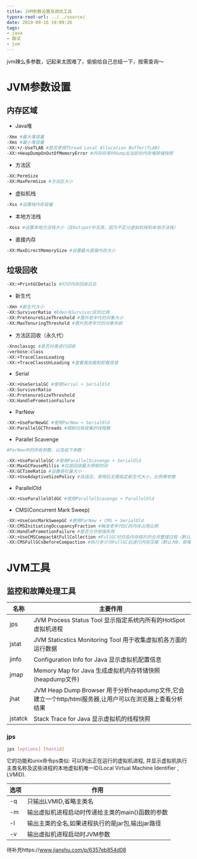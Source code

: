 ```yaml
---
title: JVM参数设置及调优工具
typora-root-url: ../../source/
date: 2019-09-16 19:09:26
tags:
- java
- 面试
- jvm
---
```


jvm辣么多参数，记起来太困难了，偷偷给自己总结一下，按需查询～

# JVM参数设置

## 内存区域

- Java堆
```bash
-Xmx #最大堆容量
-Xms #最小堆容量
-XX:+/-UseTLAB #是否使用Thread Local Allocation Buffer(TLAB)
-XX:+HeapDumpOnOutOfMemoryError #内存异常时dump出当前的内存堆转储快照
```
<!--more-->

- 方法区
```bash
-XX:PermSize
-XX:MaxPermSize #方法区大小
```
- 虚拟机栈
```bash
-Xss #设置栈内存容量
```
- 本地方法栈
```bash
-Xoss #设置本地方法栈大小（在hotspot中无效，因为不区分虚拟机栈和本地方法栈）
```
- 直接内存
```bash
-XX:MaxDirectMemorySize #设置最大直接内存大小
```

## 垃圾回收

```bash
-XX:+PrintGCDetails #打印内存回收日志
```

- 新生代

```bash
-Xmn #新生代大小
-XX:SurvivorRatio #Eden与Survivor区的比例
-XX:PretenureSizeThreshold #晋升老年代的对象大小
-XX:MaxTenuringThreshold #晋升到老年代的对象年龄
```

- 方法区回收（永久代）

```bash
-Xnoclassgc #是否对类进行回收
-verbose:class
-XX:+TraceClassLoading
-XX:+TraceClassUnLoading #查看类加载和卸载信息
```

- Serial

```bash
-XX:+UseSerialGC #使用Serial + SerialOld
-XX:SurvivorRatio
-XX:PretenureSizeThreshold
-XX:HandlePromotionFailure
```

- ParNew

```bash
-XX:+UseParNewGC #使用ParNew + SerialOld
-XX:ParallelGCThreads #限制垃圾收集的线程数
```

- Parallel Scavenge

```bash
#ParNew中的所有参数，以及如下参数：

-XX:+UseParallelGC #使用ParallelScavenge + SerialOld
-XX:MaxGCPauseMillis #垃圾回收最大停顿时间
-XX:GCTimeRatio #设置吞吐量大小
-XX:+UseAdaptiveSizePolicy #自适应，使用后无需指定新生代大小，比例等参数
```

- ParallelOld

```bash
-XX:+UseParallelOldGC #使用ParallelScavenge + ParallelOld
```

- CMS(Concurrent Mark Sweep)

```bash
-XX:+UseConcMarkSweepGC #使用ParNew + CMS + SerialOld
-XX:CMSInitiatingOccupancyFraction #触发老年代GC的内存占用比例
-XX:HandlePromotionFailure #是否允许担保失败
-XX:+UseCMSCompactAtFullCollection #FullGC时开启内存碎片的合并整理过程（默认开启）
-XX:CMSFullGCsBeforeCompaction #执行多少次FullGC后进行内存压缩（默认为0，即每次都会压缩）
```

# JVM工具

## 监控和故障处理工具

| 名称    | 主要作用                                                     |
| ------- | ------------------------------------------------------------ |
| jps     | JVM Process Status Tool 显示指定系统内所有的HotSpot虚拟机进程 |
| jstat   | JVM Staticstics Monitoring Tool 用于收集虚拟机各方面的运行数据 |
| jinfo   | Configuration Info for Java 显示虚拟机配置信息               |
| jmap    | Memory Map for Java 生成虚拟机内存转储快照(heapdump文件)     |
| jhat    | JVM Heap Dump Browser 用于分析heapdump文件,它会建立一个http/html服务器,让用户可以在浏览器上查看分析结果 |
| jstatck | Stack Trace for Java 显示虚拟机的线程快照                    |

### jps

```bash
jps [options] [hostid]
```

它的功能和unix命令ps类似: 可以列出正在运行的虚拟机进程, 并显示虚拟机执行主类名称及这些进程的本地虚拟机唯一ID(Local Virtual Machine Identifier , LVMID). 

| 选项 | 作用                                             |
| ---- | ------------------------------------------------ |
| -q   | 只输出LVMID,省略主类名                           |
| -m   | 输出虚拟机进程启动时传递给主类的main()函数的参数 |
| -l   | 输出主类的全名,如果进程执行的是jar包,输出jar路径 |
| -v   | 输出虚拟机进程启动时JVM参数                      |

待补充https://www.jianshu.com/p/6357eb854d08                                                                                                                                                                                                                                                                                                                                                                                                                                                                                                                                                                                                                                                                                                                                                                                                                                                                                                                                                                                                                                                                                                                                                                                                                                                                                                                                                                                                                                                                                                                                                                                                                                                                                                                                                                                                                                                                                                                                                                                                                                                                                                                                                                                                                                                                                                                                                                                                                                                                                                                                                                                                                                                                                                                                                                                                                                                                                                                                                                                                                                                                                                                                                                                                                                                                                                                                                                                                                                                                                                              

